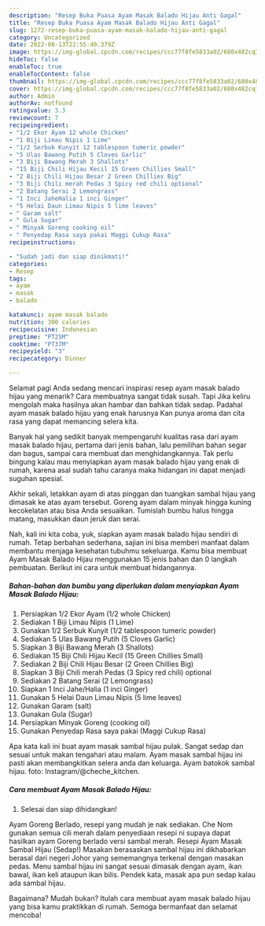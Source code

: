 ```yaml
---
description: "Resep Buka Puasa Ayam Masak Balado Hijau Anti Gagal"
title: "Resep Buka Puasa Ayam Masak Balado Hijau Anti Gagal"
slug: 1272-resep-buka-puasa-ayam-masak-balado-hijau-anti-gagal
category: Uncategorized
date: 2022-08-13T22:55:40.379Z
image: https://img-global.cpcdn.com/recipes/ccc77f8fe5833a02/680x482cq70/ayam-masak-balado-hijau-foto-resep-utama.jpg
hideToc: false
enableToc: true
enableTocContent: false
thumbnail: https://img-global.cpcdn.com/recipes/ccc77f8fe5833a02/680x482cq70/ayam-masak-balado-hijau-foto-resep-utama.jpg
cover: https://img-global.cpcdn.com/recipes/ccc77f8fe5833a02/680x482cq70/ayam-masak-balado-hijau-foto-resep-utama.jpg
author: Admin
authorAv: notfound
ratingvalue: 3.3
reviewcount: 7
recipeingredient:
- "1/2 Ekor Ayam 12 whole Chicken"
- "1 Biji Limau Nipis 1 Lime"
- "1/2 Serbuk Kunyit 12 tablespoon tumeric powder"
- "5 Ulas Bawang Putih 5 Cloves Garlic"
- "3 Biji Bawang Merah 3 Shallots"
- "15 Biji Chili Hijau Kecil 15 Green Chillies Small"
- "2 Biji Chili Hijau Besar 2 Green Chillies Big"
- "3 Biji Chili merah Pedas 3 Spicy red chili optional"
- "2 Batang Serai 2 Lemongrass"
- "1 Inci JaheHalia 1 inci Ginger"
- "5 Helai Daun Limau Nipis 5 lime leaves"
- " Garam salt"
- " Gula Sugar"
- " Minyak Goreng cooking oil"
- " Penyedap Rasa saya pakai Maggi Cukup Rasa"
recipeinstructions:

- "Sudah jadi dan siap dinikmati!"
categories:
- Resep
tags:
- ayam
- masak
- balado

katakunci: ayam masak balado 
nutrition: 300 calories
recipecuisine: Indonesian
preptime: "PT25M"
cooktime: "PT37M"
recipeyield: "3"
recipecategory: Dinner

---
```



Selamat pagi Anda sedang mencari inspirasi resep ayam masak balado hijau yang menarik? Cara membuatnya sangat tidak susah. Tapi Jika keliru mengolah maka hasilnya akan hambar dan bahkan tidak sedap. Padahal ayam masak balado hijau yang enak harusnya Kan punya aroma dan cita rasa yang dapat memancing selera kita.


Banyak hal yang sedikit banyak mempengaruhi kualitas rasa dari ayam masak balado hijau, pertama dari jenis bahan, lalu pemilihan bahan segar dan bagus, sampai cara membuat dan menghidangkannya. Tak perlu bingung kalau mau menyiapkan ayam masak balado hijau yang enak di rumah, karena asal sudah tahu caranya maka hidangan ini dapat menjadi suguhan spesial.

Akhir sekali, letakkan ayam di atas pinggan dan tuangkan sambal hijau yang dimasak ke atas ayam tersebut. Goreng ayam dalam minyak hingga kuning kecokelatan atau bisa Anda sesuaikan. Tumislah bumbu halus hingga matang, masukkan daun jeruk dan serai.


Nah, kali ini kita coba, yuk, siapkan ayam masak balado hijau sendiri di rumah. Tetap berbahan sederhana, sajian ini bisa memberi manfaat dalam membantu menjaga kesehatan tubuhmu sekeluarga. Kamu bisa membuat Ayam Masak Balado Hijau menggunakan 15 jenis bahan dan 0 langkah pembuatan. Berikut ini cara untuk membuat hidangannya.

<!--inarticleads1-->

##### Bahan-bahan dan bumbu yang diperlukan dalam menyiapkan Ayam Masak Balado Hijau:

1. Persiapkan 1/2 Ekor Ayam (1/2 whole Chicken)
1. Sediakan 1 Biji Limau Nipis (1 Lime)
1. Gunakan 1/2 Serbuk Kunyit (1/2 tablespoon tumeric powder)
1. Sediakan 5 Ulas Bawang Putih (5 Cloves Garlic)
1. Siapkan 3 Biji Bawang Merah (3 Shallots)
1. Sediakan 15 Biji Chili Hijau Kecil (15 Green Chillies Small)
1. Sediakan 2 Biji Chili Hijau Besar (2 Green Chillies Big)
1. Siapkan 3 Biji Chili merah Pedas (3 Spicy red chili) optional
1. Sediakan 2 Batang Serai (2 Lemongrass)
1. Siapkan 1 Inci Jahe/Halia (1 inci Ginger)
1. Gunakan 5 Helai Daun Limau Nipis (5 lime leaves)
1. Gunakan  Garam (salt)
1. Gunakan  Gula (Sugar)
1. Persiapkan  Minyak Goreng (cooking oil)
1. Gunakan  Penyedap Rasa saya pakai (Maggi Cukup Rasa)


Apa kata kali ini buat ayam masak sambal hijau pulak. Sangat sedap dan sesuai untuk makan tengahari atau malam. Ayam masak sambal hijau ini pasti akan membangkitkan selera anda dan keluarga. Ayam batokok sambal hijau. foto: Instagram/@cheche_kitchen. 

<!--inarticleads2-->

##### Cara membuat Ayam Masak Balado Hijau:


1. Selesai dan siap dihidangkan!

Ayam Goreng Berlado, resepi yang mudah je nak sediakan. Che Nom gunakan semua cili merah dalam penyediaan resepi ni supaya dapat hasilkan ayam Goreng berlado versi sambal merah. Resepi Ayam Masak Sambal Hijau (Sedap!) Masakan berasaskan sambal hijau ini dikhabarkan berasal dari negeri Johor yang sememangnya terkenal dengan masakan pedas. Menu sambal hijau ini sangat sesuai dimasak dengan ayam, ikan bawal, ikan keli ataupun ikan bilis. Pendek kata, masak apa pun sedap kalau ada sambal hijau. 

Bagaimana? Mudah bukan? Itulah cara membuat ayam masak balado hijau yang bisa kamu praktikkan di rumah. Semoga bermanfaat dan selamat mencoba!
